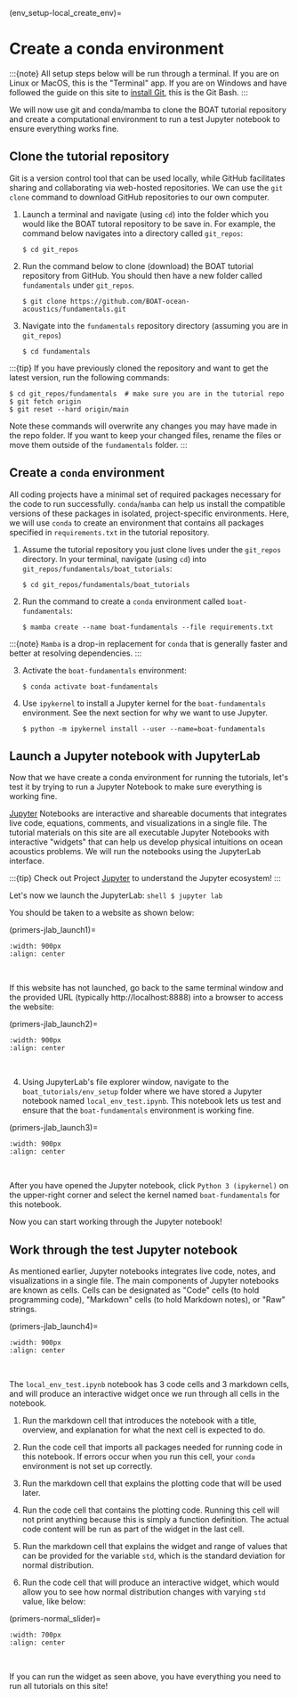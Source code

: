 (env_setup-local_create_env)=
# Create a conda environment

:::{note}
All setup steps below will be run through a terminal. If you are on Linux or MacOS, this is the "Terminal" app. If you are on Windows and have followed the guide on this site to [install Git](env_setup-local_git), this is the Git Bash.
:::

We will now use git and conda/mamba to clone the BOAT tutorial repository and create a computational environment to run a test Jupyter notebook to ensure everything works fine.


## Clone the tutorial repository

Git is a version control tool that can be used locally, while GitHub facilitates sharing and collaborating via web-hosted repositories. We can use the `git clone` command to download GitHub repositories to our own computer.

1) Launch a terminal and navigate (using `cd`) into the folder which you would like the BOAT tutoral repository to be save in. For example, the command below navigates into a directory called `git_repos`:
    ```shell
    $ cd git_repos
    ```

2) Run the command below to clone (download) the BOAT tutorial repository from GitHub. You should then have a new folder called `fundamentals` under `git_repos`.
    ```shell
    $ git clone https://github.com/BOAT-ocean-acoustics/fundamentals.git
    ```

3) Navigate into the `fundamentals` repository directory (assuming you are in `git_repos`)
    ```shell
    $ cd fundamentals
    ```

:::{tip}
If you have previously cloned the repository and want to get the latest version, run the following commands:
```shell
$ cd git_repos/fundamentals  # make sure you are in the tutorial repo
$ git fetch origin
$ git reset --hard origin/main
```
Note these commands will overwrite any changes you may have made in the repo folder. If you want to keep your changed files, rename the files or move them outside of the `fundamentals` folder.
:::



## Create a `conda` environment

All coding projects have a minimal set of required packages necessary for the code to run successfully. `conda`/`mamba` can help us install the compatible versions of these packages in isolated, project-specific environments. Here, we will use `conda` to create an environment that contains all packages specified in `requirements.txt` in the tutorial repository.

1) Assume the tutorial repository you just clone lives under the `git_repos` directory. In your terminal, navigate (using `cd`) into `git_repos/fundamentals/boat_tutorials`:
    ```shell
    $ cd git_repos/fundamentals/boat_tutorials
    ```

2) Run the command to create a `conda` environment called `boat-fundamentals`:
    ```shell
    $ mamba create --name boat-fundamentals --file requirements.txt
    ```

:::{note}
`Mamba` is a drop-in replacement for `conda` that is generally faster and better at resolving dependencies.
:::

3) Activate the `boat-fundamentals` environment:
    ```shell
    $ conda activate boat-fundamentals
    ```

4) Use `ipykernel` to install a Jupyter kernel for the `boat-fundamentals` environment. See the next section for why we want to use Jupyter.
    ```shell
    $ python -m ipykernel install --user --name=boat-fundamentals
    ```


## Launch a Jupyter notebook with JupyterLab

Now that we have create a conda environment for running the tutorials, let's test it by trying to run a Jupyter Notebook to make sure everything is working fine.

[Jupyter](https://jupyter.org/) Notebooks are interactive and shareable documents that integrates live code, equations, comments, and visualizations in a single file. The tutorial materials on this site are all executable Jupyter Notebooks with interactive "widgets" that can help us develop physical intuitions on ocean acoustics problems. We will run the notebooks using the JupyterLab interface.

:::{tip}
Check out Project [Jupyter](https://jupyter.org/) to understand the Jupyter ecosystem!
:::

Let's now we launch the JupyterLab:
    ```shell
    $ jupyter lab
    ```

You should be taken to a website as shown below:

(primers-jlab_launch1)=
```{image} ../images/primers/jlab_launch1.png
:width: 900px
:align: center
```
<br>

If this website has not launched, go back to the same terminal window and the provided URL (typically http://localhost:8888) into a browser to access the website:

(primers-jlab_launch2)=
```{image} ../images/primers/jlab_launch2.png
:width: 900px
:align: center
```
<br>

4) Using JupyterLab's file explorer window, navigate to the `boat_tutorials/env_setup` folder where we have stored a Jupyter notebook named `local_env_test.ipynb`. This notebook lets us test and ensure that the `boat-fundamentals` environment is working fine.

(primers-jlab_launch3)=
```{image} ../images/primers/jlab_launch3.png
:width: 900px
:align: center
```
<br>

After you have opened the Jupyter notebook, click `Python 3 (ipykernel)` on the upper-right corner and select the kernel named `boat-fundamentals` for this notebook.

Now you can start working through the Jupyter notebook!



## Work through the test Jupyter notebook

As mentioned earlier, Jupyter notebooks integrates live code, notes, and visualizations in a single file. The main components of Jupyter notebooks are known as cells. Cells can be designated as "Code" cells (to hold programming code), "Markdown" cells (to hold Markdown notes), or "Raw" strings.

(primers-jlab_launch4)=
```{image} ../images/primers/jlab_launch4.png
:width: 900px
:align: center
```
<br>

The `local_env_test.ipynb` notebook has 3 code cells and 3 markdown cells, and will produce an interactive widget once we run through all cells in the notebook. 

1) Run the markdown cell that introduces the notebook with a title, overview, and explanation for what the next cell is expected to do.

2) Run the code cell that imports all packages needed for running code in this notebook. If errors occur when you run this cell, your `conda` environment is not set up correctly.

3) Run the markdown cell that explains the plotting code that will be used later.

4) Run the code cell that contains the plotting code. Running this cell will not print anything because this is simply a function definition. The actual code content will be run as part of the widget in the last cell.

5) Run the markdown cell that explains the widget and range of values that can be provided for the variable `std`, which is the standard deviation for normal distribution.

6) Run the code cell that will produce an interactive widget, which would allow you to see how normal distribution changes with varying `std` value, like below:

(primers-normal_slider)=
```{image} ../images/primers/normal_slider.gif
:width: 700px
:align: center
```
<br>

If you can run the widget as seen above, you have everything you need to run all tutorials on this site!
